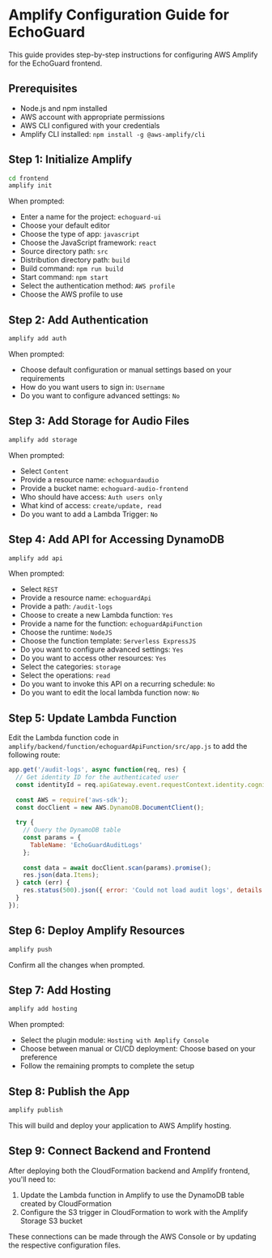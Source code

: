 # Amplify Configuration Guide for EchoGuard

This guide provides step-by-step instructions for configuring AWS Amplify for the EchoGuard frontend.

## Prerequisites
- Node.js and npm installed
- AWS account with appropriate permissions
- AWS CLI configured with your credentials
- Amplify CLI installed: `npm install -g @aws-amplify/cli`

## Step 1: Initialize Amplify

```bash
cd frontend
amplify init
```

When prompted:
- Enter a name for the project: `echoguard-ui`
- Choose your default editor
- Choose the type of app: `javascript`
- Choose the JavaScript framework: `react`
- Source directory path: `src`
- Distribution directory path: `build`
- Build command: `npm run build`
- Start command: `npm start`
- Select the authentication method: `AWS profile`
- Choose the AWS profile to use

## Step 2: Add Authentication

```bash
amplify add auth
```

When prompted:
- Choose default configuration or manual settings based on your requirements
- How do you want users to sign in: `Username`
- Do you want to configure advanced settings: `No`

## Step 3: Add Storage for Audio Files

```bash
amplify add storage
```

When prompted:
- Select `Content`
- Provide a resource name: `echoguardaudio`
- Provide a bucket name: `echoguard-audio-frontend`
- Who should have access: `Auth users only`
- What kind of access: `create/update, read`
- Do you want to add a Lambda Trigger: `No`

## Step 4: Add API for Accessing DynamoDB

```bash
amplify add api
```

When prompted:
- Select `REST`
- Provide a resource name: `echoguardApi`
- Provide a path: `/audit-logs`
- Choose to create a new Lambda function: `Yes`
- Provide a name for the function: `echoguardApiFunction`
- Choose the runtime: `NodeJS`
- Choose the function template: `Serverless ExpressJS`
- Do you want to configure advanced settings: `Yes`
- Do you want to access other resources: `Yes`
- Select the categories: `storage`
- Select the operations: `read`
- Do you want to invoke this API on a recurring schedule: `No`
- Do you want to edit the local lambda function now: `No`

## Step 5: Update Lambda Function

Edit the Lambda function code in `amplify/backend/function/echoguardApiFunction/src/app.js` to add the following route:

```javascript
app.get('/audit-logs', async function(req, res) {
  // Get identity ID for the authenticated user
  const identityId = req.apiGateway.event.requestContext.identity.cognitoIdentityId;
  
  const AWS = require('aws-sdk');
  const docClient = new AWS.DynamoDB.DocumentClient();
  
  try {
    // Query the DynamoDB table
    const params = {
      TableName: 'EchoGuardAuditLogs'
    };
    
    const data = await docClient.scan(params).promise();
    res.json(data.Items);
  } catch (err) {
    res.status(500).json({ error: 'Could not load audit logs', details: err });
  }
});
```

## Step 6: Deploy Amplify Resources

```bash
amplify push
```

Confirm all the changes when prompted.

## Step 7: Add Hosting

```bash
amplify add hosting
```

When prompted:
- Select the plugin module: `Hosting with Amplify Console`
- Choose between manual or CI/CD deployment: Choose based on your preference
- Follow the remaining prompts to complete the setup

## Step 8: Publish the App

```bash
amplify publish
```

This will build and deploy your application to AWS Amplify hosting.

## Step 9: Connect Backend and Frontend

After deploying both the CloudFormation backend and Amplify frontend, you'll need to:

1. Update the Lambda function in Amplify to use the DynamoDB table created by CloudFormation
2. Configure the S3 trigger in CloudFormation to work with the Amplify Storage S3 bucket

These connections can be made through the AWS Console or by updating the respective configuration files.